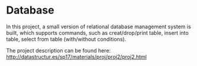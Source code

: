 # Database

In this project, a small version of relational database management system is built, which supports commands, such as creat/drop/print table, insert into table, select from table (with/without conditions).


The project description can be found here: 
http://datastructur.es/sp17/materials/proj/proj2/proj2.html 
